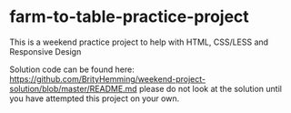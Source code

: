 # farm-to-table-practice-project
This is a weekend practice project to help with HTML, CSS/LESS and Responsive Design


Solution code can be found here: https://github.com/BrityHemming/weekend-project-solution/blob/master/README.md please do not look at the solution until you have attempted this project on your own. 
